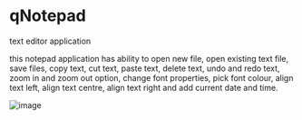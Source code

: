 # qNotepad
text editor application


this notepad application has ability to open new file, open existing text file, save files, copy text, cut text, paste text, delete text, undo and redo text, zoom in and zoom out option, change font properties, pick font colour, align text left, align text centre, align text right and add current date and time. 

![image](https://user-images.githubusercontent.com/56529733/150103713-7f438a55-0f19-447d-b028-78d7404a68fc.png)
